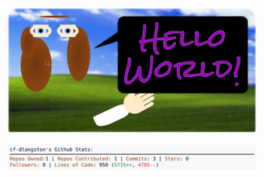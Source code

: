 <!-- 
Version 3.0.11
Built Tue Jul 02 2024 05:31:13 GMT+0000 (Coordinated Universal Time)
-->

<h1 align="center">
  <a href="https://github.com/cf-dlangston/cf-dlangston/tree/master/src" title="Click to View Source">
    <picture width="100%" alt="Dylan">
      <source media="(prefers-color-scheme: dark)" srcset="dylan-dark.svg?version=3.0.11">
      <img src="dylan-light.svg?version=3.0.11" alt="Dylan">
    </picture>
  </a>
</h1>

<div align="center">
  <picture width="100%" alt="Profile Info and Stats">
    <source media="(prefers-color-scheme: dark)" srcset="stats-dark.svg?version=3.0.11">
    <img src="stats-light.svg?version=3.0.11" alt="Profile Info and Stats">
  </picture>
</div>
